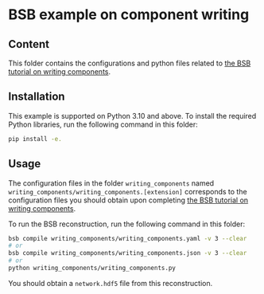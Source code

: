 # BSB example on component writing

## Content

This folder contains the configurations and python files related to 
[the BSB tutorial on writing components](https://bsb.readthedocs.io/en/latest/getting-started/guide_components.html).

## Installation 

This example is supported on Python 3.10 and above. 
To install the required Python libraries, run the following command in this folder:
```bash
pip install -e.
```

## Usage

The configuration files in the folder `writing_components` named `writing_components/writing_components.[extension]` 
corresponds to the configuration files you should obtain upon completing
[the BSB tutorial on writing components](https://bsb.readthedocs.io/en/latest/getting-started/guide_components.html).

To run the BSB reconstruction, run the following command in this folder:
```bash
bsb compile writing_components/writing_components.yaml -v 3 --clear
# or
bsb compile writing_components/writing_components.json -v 3 --clear
# or
python writing_components/writing_components.py
```

You should obtain a `network.hdf5` file from this reconstruction.
